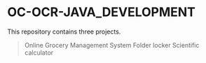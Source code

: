 # OC-OCR-JAVA_DEVELOPMENT
This repository contains three projects.
>Online Grocery Management System 
>Folder locker 
>Scientific calculator 
